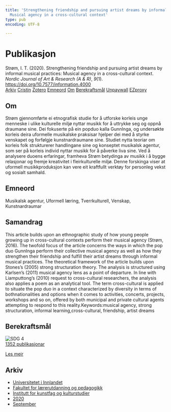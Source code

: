 ```yaml
---
title: 'Strengthening friendship and pursuing artist dreams by informal musical practices:
  Musical agency in a cross-cultural context'
type: pub
encoding: UTF-8

---
```

<h1>Publikasjon</h1>
<article id="csl-bib-container-SU66KEFW" class="csl-bib-container">
  <div class="csl-bib-body"> <div class="csl-entry">Strøm, I. T. (2020). Strengthening friendship and pursuing artist dreams by informal musical practices: Musical agency in a cross-cultural context. <i>Nordic Journal of Art &#38; Research (A &#38; R)</i>, <i>9</i>(1). <a href="https://doi.org/10.7577/information.4000">https://doi.org/10.7577/information.4000</a></div> </div>
  <div class="csl-bib-buttons">
    <a href="#taxonomy-article-SU66KEFW" alt="archive" class="csl-bib-button">Arkiv</a>
    <a href="https://app.cristin.no/results/show.jsf?id=1833042" alt="Cristin" class="csl-bib-button">Cristin</a>
    <a href="http://zotero.org/groups/5881554/items/SU66KEFW" alt="Zotero" class="csl-bib-button">Zotero</a>
    <a href="#keywords-article-SU66KEFW" alt="keywords" class="csl-bib-button">Emneord</a>
    <a href="#about-article-SU66KEFW" alt="about_pub" class="csl-bib-button">Om</a>
    <a href="#sdg-article-SU66KEFW" alt="sdg" class="csl-bib-button">Berekraftsmål</a>
    <a href="https://journals.oslomet.no/index.php/information/article/download/4000/3581" alt="Unpaywall" class="csl-bib-button">Unpaywall</a>
    <a href="https://journals.oslomet.no/index.php/information/article/download/4000/3581" alt="EZproxy" class="csl-bib-button">EZproxy</a>
  </div>
  <div id="csl-bib-meta-container-SU66KEFW"></div>
</article>
<div id="csl-bib-meta-SU66KEFW" class="csl-bib-meta">
  <article id="about-article-SU66KEFW" class="about_pub-article">
    <h1>Om</h1>
    Strøm gjennomførte ei etnografisk studie for å utforske korleis unge menneske i ulike kulturelle miljø nyttar musikk for å uttrykke seg og oppnå draumane sine. Dei fokuserte på ein popduo kalla GunnInga, og undersøkte korleis deira uformelle musikalske praksisar hjelper dei med å styrke venskapet og forfølgje kunstnardraumane sine. Studiet nytta teoriar om korleis folk strukturerer handlingane sine og konseptet musikalsk agentur, som ser på korleis individ nyttar musikk for å påverke liva sine. Ved å analysere duoens erfaringar, framheva Strøm betydinga av musikk i å bygge relasjonar og fremje kreativitet i fleirkulturelle miljø. Denne forskinga viser at uformell musikkproduksjon kan vere eit kraftfullt verktøy for personleg vekst og sosialt samhald.
  </article>
  <article id="keywords-article-SU66KEFW" class="keywords-article">
    <h1>Emneord</h1>
    Musikalsk agentur, Uformell læring, Tverrkulturell, Venskap, Kunstnardraumar
  </article>
  <article id="abstract-article-SU66KEFW" class="abstract-article">
    <h1>Samandrag</h1>
    This article builds upon an ethnographic study of how young people growing up in cross-cultural contexts perform their musical agency (Strøm, 2016). The twofold focus of the article concerns the ways in which the pop duo GunnInga perform their collective musical agency as well as how they strengthen their friendship and fulfill their artist dreams through informal musical practices. The theoretical framework of the article builds upon Stones’s (2005) strong structuration theory. The analysis is structured using Karlsen’s (2011) musical agency lens as a point of departure. In line with Liamputtong’s (2010) request to cross-cultural researchers, the analysis also applies a poem as an analytical tool. The term cross-cultural is applied to situate the pop duo in a context characterized by diversity in terms of bothnationalities and options when it comes to activities, concerts, projects, workshops and so on, offered by both municipal and private cultural agents attempting to respond to this reality.Keywords:musical agency, strong structuration, informal learning,cross-cultural, friendship, artist dreams
  </article>
  <article id="sdg-article-SU66KEFW" class="sdg-article">
    <h1>Berekraftsmål</h1>
    <div class="sdg-container"><div id="sdg4" class="sdg">
        <img src="{{< params subfolder >}}images/sdg/sdg04_nn.png" class="image" alt="SDG 4">
        <div class="sdg-overlay">
          <a href="{{< params subfolder >}}nn/archive/?sdg=4#archive" class="sdg-publication-count"><span>1352</span> publikasjonar</a>
          <p><a href="https://fn.no/om-fn/fns-baerekraftsmaal/god-utdanning?lang=nno-NO" class="sdg-read-more">Les meir</a></p>
        </div>
      </div></div>
  </article>
  <article id="taxonomy-article-SU66KEFW" class="taxonomy-article">
    <h1>Arkiv</h1>
    <ul>
      <li><a href="{{< params subfolder >}}nn/archive/?key=3DCRN523">Universitetet i Innlandet</a></li>
      <li><a href="{{< params subfolder >}}nn/archive/?key=WYNZA47F">Fakultet for lærerutdanning og pedagogikk</a></li>
      <li><a href="{{< params subfolder >}}nn/archive/?key=VBB2T4VJ">Institutt for kunstfag og kulturstudier</a></li>
      <li><a href="{{< params subfolder >}}nn/archive/?key=DBTIKNMP">2020</a></li>
      <li><a href="{{< params subfolder >}}nn/archive/?key=765RKKS4">September</a></li>
    </ul>
  </article>
</div>
